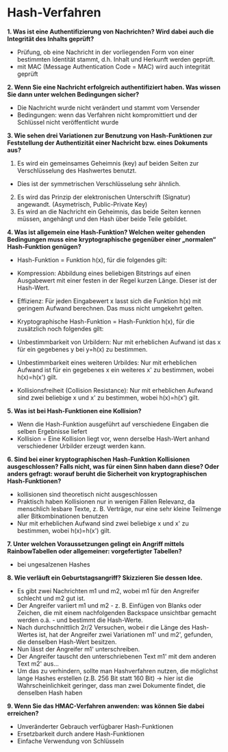 # Hash-Verfahren

**1. Was ist eine Authentifizierung von Nachrichten? Wird dabei auch die Integrität des Inhalts geprüft?**
* Prüfung, ob eine Nachricht in der vorliegenden Form von einer bestimmten Identität stammt, d.h. Inhalt und Herkunft werden geprüft.
* mit MAC (Message Authentication Code = MAC) wird auch integrität geprüft

**2. Wenn Sie eine Nachricht erfolgreich authentifiziert haben. Was wissen Sie dann unter welchen Bedingungen sicher?**
* Die Nachricht wurde nicht verändert und stammt vom Versender
* Bedingungen: wenn das Verfahren nicht kompromittiert und der Schlüssel nicht veröffentlicht wurde

**3. Wie sehen drei Variationen zur Benutzung von Hash-Funktionen zur Feststellung der Authentizität einer Nachricht bzw. eines Dokuments aus?**
1. Es wird ein gemeinsames Geheimnis (key) auf beiden Seiten zur Verschlüsselung des Hashwertes benutzt.

* Dies ist der symmetrischen Verschlüsselung sehr ähnlich.

2. Es wird das Prinzip der elektronischen Unterschrift (Signatur) angewandt. (Asymetrisch, Public-Private Key)
3. Es wird an die Nachricht ein Geheimnis, das beide Seiten kennen müssen, angehängt und den Hash über beide Teile gebildet.

**4. Was ist allgemein eine Hash-Funktion? Welchen weiter gehenden Bedingungen muss eine kryptographische gegenüber einer „normalen“ Hash-Funktion genügen?**
* Hash-Funktion = Funktion h(x), für die folgendes gilt:
* Kompression: Abbildung eines beliebigen Bitstrings auf einen Ausgabewert mit einer festen in der Regel kurzen Länge. Dieser ist der Hash-Wert.
* Effizienz: Für jeden Eingabewert x lasst sich die Funktion h(x) mit geringem Aufwand berechnen. Das muss nicht umgekehrt gelten.

* Kryptographische Hash-Funktion = Hash-Funktion h(x), für die zusätzlich noch folgendes gilt:
* Unbestimmbarkeit von Urbildern: Nur mit erheblichen Aufwand ist das x für ein gegebenes y bei y=h(x) zu bestimmen. 
* Unbestimmbarkeit eines weiteren Urbildes: Nur mit erheblichen Aufwand ist für ein gegebenes x ein weiteres x' zu bestimmen, wobei h(x)=h(x') gilt.
* Kollisionsfreiheit (Collision Resistance): Nur mit erheblichen Aufwand sind zwei beliebige x und x' zu bestimmen, wobei h(x)=h(x') gilt.

**5. Was ist bei Hash-Funktionen eine Kollision?**
* Wenn die Hash-Funktion ausgeführt auf verschiedene Eingaben die selben Ergebnisse liefert
* Kollision = Eine Kollision liegt vor, wenn derselbe Hash-Wert anhand verschiedener Urbilder erzeugt werden kann.

**6. Sind bei einer kryptographischen Hash-Funktion Kollisionen ausgeschlossen? Falls nicht, was für einen Sinn haben dann diese? Oder anders gefragt: worauf beruht die Sicherheit von kryptographischen Hash-Funktionen?**
* kollisionen sind theoretisch nicht ausgeschlossen 
* Praktisch haben Kollisionen nur in wenigen Fällen Relevanz, da menschlich lesbare Texte, z. B. Verträge, nur eine sehr kleine Teilmenge aller Bitkombinationen benutzen
* Nur mit erheblichen Aufwand sind zwei beliebige x und x' zu bestimmen, wobei h(x)=h(x') gilt.

**7. Unter welchen Voraussetzungen gelingt ein Angriff mittels RainbowTabellen oder allgemeiner: vorgefertigter Tabellen?**
* bei ungesalzenen Hashes

**8. Wie verläuft ein Geburtstagsangriff? Skizzieren Sie dessen Idee.**
* Es gibt zwei Nachrichten m1 und m2, wobei m1 für den Angreifer schlecht und m2 gut ist.
* Der Angreifer variiert m1 und m2 - z. B. Einfügen von Blanks oder Zeichen, die mit einem nachfolgenden Backspace unsichtbar gemacht werden o.ä. - und bestimmt die Hash-Werte.
* Nach durchschnittlich 2r/2 Versuchen, wobei r die Länge des Hash-Wertes ist, hat der Angreifer zwei Variationen m1' und m2', gefunden, die denselben Hash-Wert besitzen.
* Nun lässt der Angreifer m1' unterschreiben.
* Der Angreifer tauscht den unterschriebenen Text m1' mit dem anderen Text m2' aus...
* Um das zu verhindern, sollte man Hashverfahren nutzen, die möglichst lange Hashes erstellen (z.B. 256 Bit statt 160 Bit) -> hier ist die Wahrscheinlichkeit geringer, dass man zwei Dokumente findet, die denselben Hash haben

**9. Wenn Sie das HMAC-Verfahren anwenden: was können Sie dabei erreichen?**
* Unveränderter Gebrauch verfügbarer Hash-Funktionen
* Ersetzbarkeit durch andere Hash-Funktionen
* Einfache Verwendung von Schlüsseln